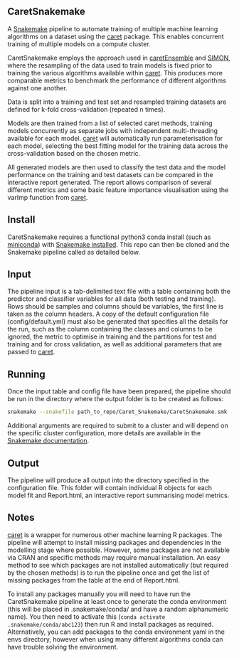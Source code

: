 ## CaretSnakemake

A [Snakemake](https://github.com/snakemake/snakemake) pipeline to automate training of multiple machine learning algorithms on a dataset using the [caret](https://github.com/topepo/caret) package.
This enables concurrent training of multiple models on a compute cluster.

CaretSnakemake employs the approach used in [caretEnsemble](https://github.com/zachmayer/caretEnsemble) and [SIMON](https://github.com/genular/simon-frontend), where the resampling of the data used to train models is fixed prior to training the various algorithms available within [caret](https://github.com/topepo/caret). This produces more comparable metrics to benchmark the performance of different algorithms against one another.

Data is split into a training and test set and resampled training datasets are defined for k-fold cross-validation (repeated n times).

Models are then trained from a list of selected caret methods, training models concurrently as separate jobs with independent multi-threading available for each model.
[caret](https://github.com/topepo/caret) will automatically run parameterisation for each model, selecting the best fitting model for the training data across the cross-validation based on the chosen metric.

All generated models are then used to classify the test data and the model performance on the training and test datasets can be compared in the interactive report generated.
The report allows comparison of several different metrics and some basic feature importance visualisation using the varImp function from [caret](https://github.com/topepo/caret).

## Install

CaretSnakemake requires a functional python3 conda install (such as [miniconda](https://docs.conda.io/en/latest/miniconda.html)) with [Snakemake installed](https://snakemake.readthedocs.io/en/stable/).
This repo can then be cloned and the Snakemake pipeline called as detailed below.

## Input

The pipeline input is a tab-delimited text file with a table containing both the predictor and classifier variables for all data (both testing and training). Rows should be samples and columns should be variables, the first line is taken as the column headers.
A copy of the default configuration file (config/default.yml) must also be generated that specifies all the details for the run, such as the column containing the classes and columns to be ignored, the metric to optimise in training and the partitions for test and training and for cross validation, as well as additional parameters that are passed to [caret](https://github.com/topepo/caret).

## Running

Once the input table and config file have been prepared, the pipeline should be run in the directory where the output folder is to be created as follows:

```bash
snakemake --snakefile path_to_repo/Caret_Snakemake/CaretSnakemake.smk --configfile edited_config_file.yml --cores 2 --use-conda
```

Additional arguments are required to submit to a cluster and will depend on the specific cluster configuration, more details are available in the [Snakemake documentation](https://snakemake.readthedocs.io/en/stable/executing/cluster.html).

## Output

The pipeline will produce all output into the directory specified in the configuration file.
This folder will contain individual R objects for each model fit and Report.html, an interactive report summarising model metrics.

## Notes

[caret](https://github.com/topepo/caret) is a wrapper for numerous other machine learning R packages. The pipeline will attempt to install missing packages and dependencies in the modelling stage where possible. However, some packages are not available via CRAN and specific methods may require manual installation. An easy method to see which packages are not installed automatically (but required by the chosen methods) is to run the pipeline once and get the list of missing packages from the table at the end of Report.html.

To install any packages manually you will need to have run the CaretSnakemake pipeline at least once to generate the conda environment (this will be placed in .snakemake/conda/ and have a random alphanumeric name). You then need to activate this (`conda activate .snakemake/conda/abc123`) then run R and install packages as required. Alternatively, you can add packages to the conda environment yaml in the envs directory, however when using many different algorithms conda can have trouble solving the environment.



